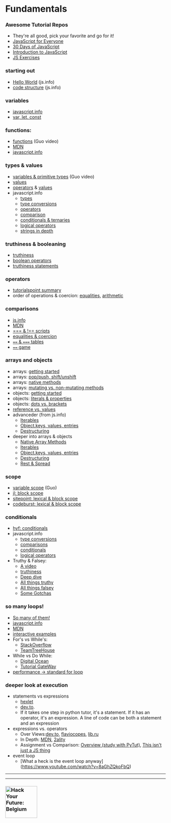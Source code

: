 # Fundamentals

### Awesome Tutorial Repos

* They're all good, pick your favorite and go for it!
* [JavaScript for Everyone](https://github.com/Asabeneh/JavaScript-for-Everyone)
* [30 Days of JavaScript](https://github.com/Asabeneh/30DaysOfJavaScript) 
* [Introduction to JavaScript](https://github.com/nerdschoolbergen/introduction-to-javascript) 
* [JS Exercises](https://github.com/codeyourfuture/js-exercises)

### starting out
* [Hello World](https://javascript.info/hello-world) (js.info)
* [code structure](https://javascript.info/structure) (js.info)

### variables
* [javascript.info](https://javascript.info/variables)
* [var, let, const](https://youtu.be/sjyJBL5fkp8)

### functions:
* [functions](https://www.youtube.com/watch?v=bJUmxDsaduY&list=PLzV58Zm8FuBJFfQN5il3ujx6FDAY8Ds3u&index=6) (Guo video)
* [MDN](https://developer.mozilla.org/en-US/docs/Web/JavaScript/Guide/Functions)
* [javascript.info](https://javascript.info/function-basics)



### types & values
* [variables & primitive types](https://www.youtube.com/watch?v=pHt_tKYUgbo&list=PLzV58Zm8FuBJFfQN5il3ujx6FDAY8Ds3u&index=2) (Guo video)
* [values](https://github.com/HackYourFutureBelgium/fundamentals/blob/master/fundamentals/values.md)
* [operators](https://github.com/HackYourFutureBelgium/fundamentals/blob/master/fundamentals/operators.md) & [values](https://github.com/HackYourFutureBelgium/fundamentals/blob/master/fundamentals/values.md)
* javascript.info
    * [types](https://javascript.info/types)
    * [type conversions](https://javascript.info/type-conversions)
    * [operators](https://javascript.info/operators)
    * [comparison](https://javascript.info/comparison)
    * [conditionals & ternaries](https://javascript.info/ifelse)
    * [logical operators](https://javascript.info/logical-operators)
    * [strings in depth](https://javascript.info/string)


### truthiness & booleaning
* [truthiness](https://github.com/janke-learning/truthiness)
* [boolean operators](https://github.com/janke-learning/truthiness/blob/master/operators-of-truthiness.md)
* [truthiness statements](https://github.com/janke-learning/truthiness/blob/master/statements-of-truthiness.md)

### operators
* [tutorialspoint summary](https://www.tutorialspoint.com/javascript/pdf/javascript_operators.pdf)
* order of operations & coercion: [equalities](https://janke-learning.org/equalities-coercion/), [arithmetic](https://janke-learning.org/arithmetic-coercion/)



### comparisons
* [js.info](https://javascript.info/comparison)
* [MDN](https://developer.mozilla.org/en-US/docs/Web/JavaScript/Reference/Operators/Comparison_Operators)
* [=== & !== scripts](https://github.com/janke-learning/primitive-types/blob/master/strict-comparisons.md)
* [equalities & coercion](https://janke-learning.org/equalities-coercion/)
* [`==` & `===` tables](https://dorey.github.io/JavaScript-Equality-Table/)
* [`==` game](https://eqeq.js.org/)


### arrays and objects
* arrays: [getting started](https://javascript.info/array)
* arrays: [pop/push, shift/unshift](https://javascript.info/array#methods-pop-push-shift-unshift)
* arrays: [native methods](https://javascript.info/array-methods)
* arrays: [mutating vs. non-mutating methods](https://github.com/HackYourFutureBelgium/array-methods)
* objects: [getting started](https://javascript.info/object)
* objects: [literals & properties](https://javascript.info/object#literals-and-properties)
* objects: [dots vs. brackets](https://github.com/janke-learning/dots-vs-brackets)
* [reference vs. values](https://github.com/janke-learning/reference-vs-value)
* advanceder (from js.info)
    * [Iterables](https://javascript.info/iterable)
    * [Object.keys, values, entries](https://javascript.info/keys-values-entries)
    * [Destructuring](https://javascript.info/destructuring-assignment)
* deeper into arrays & objects
    * [Native Array Methods](https://javascript.info/array-methods)
    * [Iterables](https://javascript.info/iterable)
    * [Object.keys, values, entries](https://javascript.info/keys-values-entries)
    * [Destructuring](https://javascript.info/destructuring-assignment)
    * [Rest & Spread](https://javascript.info/rest-parameters-spread-operator)

### scope
* [variable scope](https://www.youtube.com/watch?v=9O-PCTfT6Rs&list=PLzV58Zm8FuBJFfQN5il3ujx6FDAY8Ds3u&index=3) (Guo)
* [jl: block scope](https://github.com/janke-learning/block-scope-let-vs-var)
* [sitepoint: lexical & block scope](https://www.sitepoint.com/demystifying-javascript-variable-scope-hoisting/)
* [codeburst: lexical & block scope](https://codeburst.io/javascript-learn-understand-scope-f53d6592c726)



### conditionals
* [hyf: conditionals](https://github.com/HackYourFuture/fundamentals/blob/master/fundamentals/conditional_execution.md)
* javascript.info
    * [type conversions](https://javascript.info/type-conversions)
    * [comparisons](https://javascript.info/comparison)
    * [conditionals](https://javascript.info/ifelse)
    * [logical operators](https://javascript.info/logical-operators)
* Truthy & Falsey:
  * [A video](https://www.youtube.com/watch?v=J4N6ETFpdkA)
  * [truthiness](https://github.com/janke-learning/truthiness)
  * [Deep dive](https://www.sitepoint.com/javascript-truthy-falsy/)
  * [All things truthy](https://developer.mozilla.org/en-US/docs/Glossary/Truthy)
  * [All things falsey](https://developer.mozilla.org/en-US/docs/Glossary/Falsy)
  * [Some Gotchas](https://codeburst.io/javascript-truthy-values-dont-always-equal-true-8afaf071a4a6)


### so many loops!
* [So many of them!](https://www.hackreactor.com/blog/javascript-loops-difference-between-types-while-for-in)
* [javascript.info](https://javascript.info/while-for)
* [MDN](https://developer.mozilla.org/en-US/docs/Web/JavaScript/Guide/Loops_and_iteration)
* [interactive examples](http://www.dofactory.com/tutorial/javascript-loops)
* For's vs While's:
    * [StackOverflow](https://stackoverflow.com/questions/39969145/while-loops-vs-for-loops-in-javascript)
    * [TeamTreeHouse](https://teamtreehouse.com/community/why-use-while-loop-instead-of-for)
* While vs Do While:
    * [Digital Ocean](https://www.digitalocean.com/community/tutorials/using-while-and-do-while-loops-in-javascript)
    * [Tutorial GateWay](https://www.tutorialgateway.org/difference-between-javascript-while-and-do-while-loop/)
* [performance -> standard for loop](https://www.sixhat.net/comparing-javascript-loops-performance-for-do-while-for-in.html)


### deeper look at execution
* statements vs expressions
    * [hexlet](https://en.hexlet.io/courses/intro_to_programming/lessons/expressions/theory_unit)
    * [dev.to](https://dev.to/promhize/javascript-in-depth-all-you-need-to-know-about-expressions-statements-and-expression-statements-5k2).
    * If it takes one step in python tutor, it's a statement.  If it has an operator, it's an expression.  A line of code can be both a statement and an expression
* expressions vs. operators
    * Over Views:[dev.to](https://dev.to/promhize/javascript-in-depth-all-you-need-to-know-about-expressions-statements-and-expression-statements-5k2), [flaviocopes](https://flaviocopes.com/javascript-expressions/), [lib.ru](http://lib.ru/%3E%3C/JAVA/javascr/expr.html)
    * In Depth: [MDN](https://developer.mozilla.org/en-US/docs/Web/JavaScript/Guide/Expressions_and_Operators), [2ality](http://2ality.com/2012/09/expressions-vs-statements.html)
    * Assignment vs Comparison: [Overview (study with PyTut)](https://www.quirksmode.org/blog/archives/2008/01/using_the_assig.html#link1), [This isn't just a JS thing](http://wiki.c2.com/?AssignmentVsEqualityOperator)
* event loop
   * [What a heck is the event loop anyway] (https://www.youtube.com/watch?v=8aGhZQkoFbQ)


---
---
### <a href="https://hackyourfuture.be" target="_blank"><img src="https://user-images.githubusercontent.com/18554853/63941625-4c7c3d00-ca6c-11e9-9a76-8d5e3632fe70.jpg" width="100" height="100" alt="Hack Your Future: Belgium"></a>

